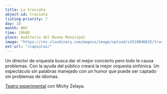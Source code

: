 ```yaml
---
title: La traviata
object-id: traviata
listing-priority: 7
day: 18
month: NOV
time: 19h00
place: Auditorio del Museo Municipal
image: "https://res.cloudinary.com/magnvs/image/upload/v1510846635/travia_jzruhm.jpg"
ext-url: "/capsulas/"
---
```


Un director de orquesta busca dar el mejor concierto pero todo le causa problemas. Con la ayuda del público creará la mejor orquesta sinfónica. Un espectáculo sin palabras manejado
con un humor que puede ser captado sin problemas de idiomas.

<u>Teatro experimental</u> con Michy Zelaya.
